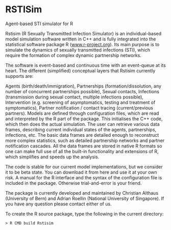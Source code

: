 # RSTISim
Agent-based STI simulator for R

Rstisim (R Sexually Transmitted Infection Simulator) is an individual-based model simulation software written in C++ and is fully integrated into the statistical software package R (www.r-project.org). Its main purpose is to simulate the dynamics of sexually transmitted infections (STI), which require the formation of complex dynamic partnership networks.

The software is event-based and continuous time with an event-queue at its heart. The different (simplified) conceptual layers that Rstisim currently supports are:

Agents (birth/death/immigration),
Partnerships (formation/dissolution, any number of concurrent partnerships possible),
Sexual contacts,
Infections (transmission during sexual contact, multiple infections possible),
Intervention (e.g. screening of asymptomatics, testing and treatment of symptomatics),
Partner notification / contact tracing (current/previous partners).
Models are defined through configuration files, which are read and interpreted by the R part of the package. This initialises the C++ code, which then does the actual simulation. The user can retrieve various data frames, describing current individual states of the agents, partnerships, infections, etc. The basic data frames are detailed enough to reconstruct more complex statistics, such as detailed partnership networks and partner notification cascades. All the data frames are stored in native R formats so one can make full use of all the built-in functionality and extensions of R, which simplifies and speeds up the analysis.

The code is stable for our current model implementations, but we consider it to be beta state. You can download it from here and use it at your own risk. A manual for the R interface and the syntax of the configuration file is included in the package. Otherwise trial-and-error is your friend.

The package is currently developed and maintained by Christian Althaus (University of Bern) and Adrian Roellin (National University of Singapore). If you have any question please contact either of us.

To create the R source package, type the following in the current directory:

```> R CMD build Rstisim```
